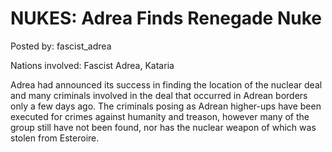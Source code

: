 # NUKES: Adrea Finds Renegade Nuke

Posted by: fascist_adrea

Nations involved: Fascist Adrea, Kataria

Adrea had announced its success in finding the location of the nuclear deal and many criminals involved in the deal that occurred in Adrean borders only a few days ago. The criminals posing as Adrean higher-ups have been executed for crimes against humanity and treason, however many of the group still have not been found, nor has the nuclear weapon of which was stolen from Esteroire.